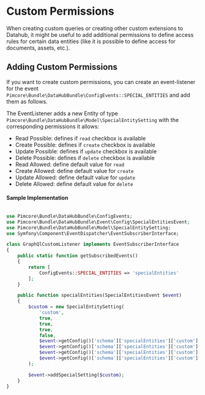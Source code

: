 # Custom Permissions

When creating custom queries or creating other custom extensions to Datahub, it might be useful to 
add additional permissions to define access rules for certain data entities (like it is possible to
define access for documents, assets, etc.). 

## Adding Custom Permissions 

If you want to create custom permissions, you can create an event-listener for the event 
`Pimcore\Bundle\DataHubBundle\ConfigEvents::SPECIAL_ENTITIES` and add them as follows. 

The EventListener adds a new Entity of type `Pimcore\Bundle\DataHubBundle\Model\SpecialEntitySetting` 
with the corresponding permissions it allows:

 - Read Possible: defines if `read` checkbox is available
 - Create Possible: defines if `create` checkbox is available
 - Update Possible: defines if `update` checkbox is available
 - Delete Possible: defines if `delete` checkbox is available
 - Read Allowed: define default value for `read`
 - Create Allowed: define default value for `create`
 - Update Allowed: define default value for `update`
 - Delete Allowed: define default value for `delete`


#### Sample Implementation
 
```php

use Pimcore\Bundle\DataHubBundle\ConfigEvents;
use Pimcore\Bundle\DataHubBundle\Event\Config\SpecialEntitiesEvent;
use Pimcore\Bundle\DataHubBundle\Model\SpecialEntitySetting;
use Symfony\Component\EventDispatcher\EventSubscriberInterface;

class GraphQlCustomListener implements EventSubscriberInterface
{
    public static function getSubscribedEvents()
    {
        return [
            ConfigEvents::SPECIAL_ENTITIES => 'specialEntities'
        ];
    }

    public function specialEntities(SpecialEntitiesEvent $event)
    {
        $custom = new SpecialEntitySetting(
            'custom',
            true,
            true,
            true,
            false,
            $event->getConfig()['schema']['specialEntities']['custom']['read'] ?? false,
            $event->getConfig()['schema']['specialEntities']['custom']['crate'] ?? false,
            $event->getConfig()['schema']['specialEntities']['custom']['update'] ?? false,
            $event->getConfig()['schema']['specialEntities']['custom']['delete'] ?? false
        );

        $event->addSpecialSetting($custom);
    }
}
```
